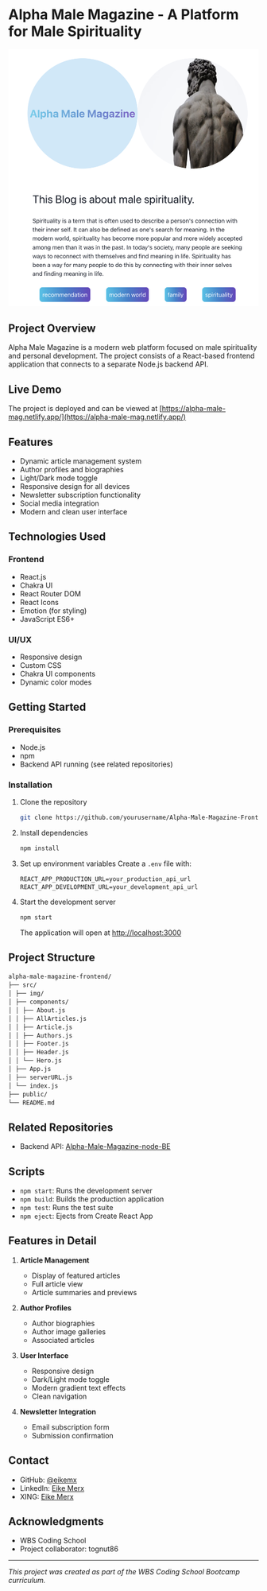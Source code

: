 # Alpha Male Magazine - A Platform for Male Spirituality

<img src="./src/img/alpha_male_magazine_screenshot.png" width="600" alt="alpha male magazine">

## Project Overview
Alpha Male Magazine is a modern web platform focused on male spirituality and personal development. The project consists of a React-based frontend application that connects to a separate Node.js backend API.

## Live Demo
The project is deployed and can be viewed at [https://alpha-male-mag.netlify.app/](https://alpha-male-mag.netlify.app/)

## Features
- Dynamic article management system
- Author profiles and biographies
- Light/Dark mode toggle
- Responsive design for all devices
- Newsletter subscription functionality
- Social media integration
- Modern and clean user interface

## Technologies Used
### Frontend
- React.js
- Chakra UI
- React Router DOM
- React Icons
- Emotion (for styling)
- JavaScript ES6+

### UI/UX
- Responsive design
- Custom CSS
- Chakra UI components
- Dynamic color modes

## Getting Started

### Prerequisites
- Node.js
- npm
- Backend API running (see related repositories)

### Installation
1. Clone the repository
   ```bash
   git clone https://github.com/yourusername/Alpha-Male-Magazine-Frontend.git
   ```
2. Install dependencies
   ```bash
   npm install
   ```
3. Set up environment variables
   Create a `.env` file with:
   ```
   REACT_APP_PRODUCTION_URL=your_production_api_url
   REACT_APP_DEVELOPMENT_URL=your_development_api_url
   ```
4. Start the development server
   ```bash
   npm start
   ```
   The application will open at [http://localhost:3000](http://localhost:3000)

## Project Structure
```bash
alpha-male-magazine-frontend/
├── src/
│ ├── img/
│ ├── components/
│ │ ├── About.js
│ │ ├── AllArticles.js
│ │ ├── Article.js
│ │ ├── Authors.js
│ │ ├── Footer.js
│ │ ├── Header.js
│ │ └── Hero.js
│ ├── App.js
│ ├── serverURL.js
│ └── index.js
├── public/
└── README.md
```

## Related Repositories
- Backend API: [Alpha-Male-Magazine-node-BE](https://github.com/eikemx/Alpha-Male-Magazine-node-BE)

## Scripts
- `npm start`: Runs the development server
- `npm build`: Builds the production application
- `npm test`: Runs the test suite
- `npm eject`: Ejects from Create React App

## Features in Detail
1. **Article Management**
   - Display of featured articles
   - Full article view
   - Article summaries and previews

2. **Author Profiles**
   - Author biographies
   - Author image galleries
   - Associated articles

3. **User Interface**
   - Responsive design
   - Dark/Light mode toggle
   - Modern gradient text effects
   - Clean navigation

4. **Newsletter Integration**
   - Email subscription form
   - Submission confirmation

## Contact
- GitHub: [@eikemx](https://github.com/eikemx)
- LinkedIn: [Eike Merx](https://www.linkedin.com/in/eike-merx-50b111216/)
- XING: [Eike Merx](https://www.xing.com/profile/Eike_Merx/web_profiles)

## Acknowledgments
- WBS Coding School
- Project collaborator: tognut86

---
*This project was created as part of the WBS Coding School Bootcamp curriculum.*